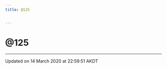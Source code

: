 ```yaml
---
title: @125


---
```


# @125























-------------------------------

Updated on 14 March 2020 at 22:59:51 AKDT